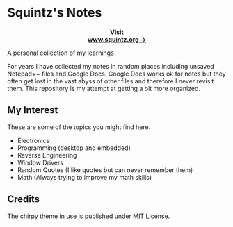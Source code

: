 # Squintz's Notes

<div align="center">

**Visit**
</br>
[**www.squintz.org →**](https://www.squintz.org)
</br>

</div>

A personal collection of my learnings

For years I have collected my notes in random places including unsaved Notepad++ files and Google Docs. Google Docs works ok for notes but they often get lost in the vast abyss of other files and therefore I never revisit them. This repository is my attempt at getting a bit more organized.

## My Interest

These are some of the topics you might find here.

* Electronics
* Programming (desktop and embedded)
* Reverse Engineering
* Window Drivers
* Random Quotes (I like quotes but can never remember them)
* Math (Always trying to improve my math skills)

## Credits

The chirpy theme in use is published under [MIT](https://github.com/cotes2020/jekyll-theme-chirpy/blob/master/LICENSE) License.

<!-- ReadMe links -->

[jb]: https://www.jetbrains.com/?from=jekyll-theme-chirpy
[cn-donation]: https://cotes2020.github.io/sponsor/

